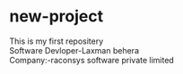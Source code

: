 # new-project
This is my first repositery
<br>
Software Devloper-Laxman behera
<br>
Company:-raconsys software private limited
